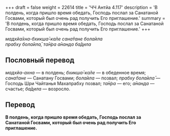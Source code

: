 +++
draft = false
weight = 22614
title = 'ЧЧ Антйа 4.117'
description = 'В полдень, когда пришло время обедать, Господь послал за Санатаной Госвами, который был очень рад получить Его приглашение.'
summary = 'В полдень, когда пришло время обедать, Господь послал за Санатаной Госвами, который был очень рад получить Его приглашение.'
+++

_мадхйа̄хна-бхикша̄-ка̄ле сана̄тане бола̄ила  
прабху бола̄ила̄, та̄н̇ра а̄нанда ба̄д̣ила_

## Пословный перевод

_мадхйа_\-_ахна_ — в полдень; _бхикша̄_\-_ка̄ле_ — в обеденное время; _сана̄тане_ — Санатану Госвами; _бола̄ила_ — позвал; _прабху_ _бола̄ила̄_ — Господь Шри Чайтанья Махапрабху позвал; _та̄н̇ра_ — его; _а̄нанда_ — счастье; _ба̄д̣ила_ — возросло.

## Перевод

**В полдень, когда пришло время обедать, Господь послал за Санатаной Госвами, который был очень рад получить Его приглашение.**
